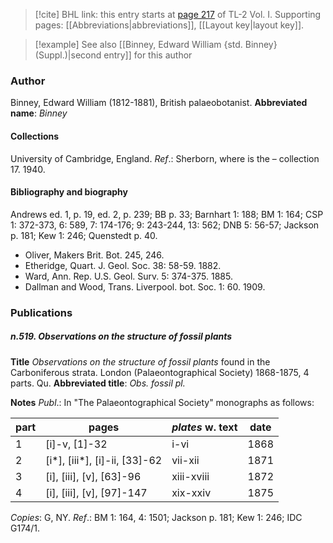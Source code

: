 > [!cite] BHL link: this entry starts at [page 217](https://www.biodiversitylibrary.org/page/33120348) of TL-2 Vol. I.
> Supporting pages: [[Abbreviations|abbreviations]], [[Layout key|layout key]].

> [!example] See also [[Binney, Edward William {std. Binney} (Suppl.)|second entry]] for this author

### Author

Binney, Edward William (1812-1881), British palaeobotanist. 
**Abbreviated name**: *Binney*

#### Collections

University of Cambridge, England.
*Ref*.: Sherborn, where is the – collection 17. 1940.

#### Bibliography and biography

Andrews ed. 1, p. 19, ed. 2, p. 239; BB p. 33; Barnhart 1: 188; BM 1: 164; CSP 1: 372-373, 6: 589, 7: 174-176; 9: 243-244, 13: 562; DNB 5: 56-57; Jackson p. 181; Kew 1: 246; Quenstedt p. 40.
- Oliver, Makers Brit. Bot. 245, 246.
- Etheridge, Quart. J. Geol. Soc. 38: 58-59. 1882.
- Ward, Ann. Rep. U.S. Geol. Surv. 5: 374-375. 1885.
- Dallman and Wood, Trans. Liverpool. bot. Soc. 1: 60. 1909.

### Publications

##### n.519. Observations on the structure of fossil plants

**Title**
*Observations on the structure of fossil plants* found in the Carboniferous strata. London (Palaeontographical Society) 1868-1875, 4 parts. Qu.
**Abbreviated title**: *Obs. fossil pl.*

**Notes**
*Publ*.: In "The Palaeontographical Society" monographs as follows:

|part	|pages	|*plates* w. text	|date|
|---	|---	|---	|---	|
|1	|\[i\]-v, \[1\]-32	|i-vi	|1868|
|2	|\[i\*\], \[iii\*\], \[i\]-ii, \[33\]-62	|vii-xii	|1871|
|3	|\[i\], \[iii\], \[v\], \[63\]-96	|xiii-xviii	|1872|
|4	|\[i\], \[iii\], \[v\], \[97\]-147	|xix-xxiv	|1875|

*Copies*: G, NY.
*Ref*.: BM 1: 164, 4: 1501; Jackson p. 181; Kew 1: 246; IDC G174/1.

